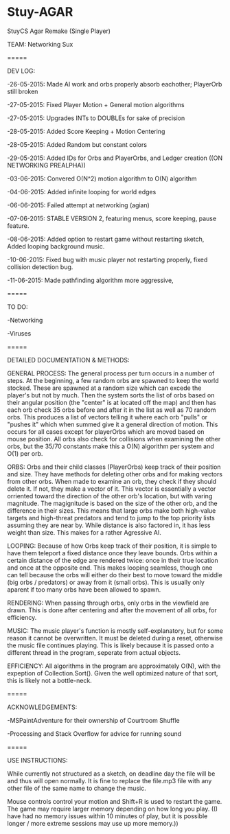 # Stuy-AGAR
StuyCS Agar Remake (Single Player)

TEAM: Networking Sux 

=====

DEV LOG:

-26-05-2015: Made AI work and orbs properly absorb eachother; PlayerOrb still broken

-27-05-2015: Fixed Player Motion + General motion algorithms

-27-05-2015: Upgrades INTs to DOUBLEs for sake of precision

-28-05-2015: Added Score Keeping + Motion Centering

-28-05-2015: Added Random but constant colors 

-29-05-2015: Added IDs for Orbs and PlayerOrbs, and Ledger creation ((ON NETWORKING PREALPHA))

-03-06-2015: Convered O(N^2) motion algorithm to O(N) algorithm

-04-06-2015: Added infinite looping for world edges

-06-06-2015: Failed attempt at networking (agian)

-07-06-2015: STABLE VERSION 2, featuring menus, score keeping, pause feature.

-08-06-2015: Added option to restart game without restarting sketch, Added looping background music.

-10-06-2015: Fixed bug with music player not restarting properly, fixed collision detection bug. 

-11-06-2015: Made pathfinding algorithm more aggressive, 

=====

TO DO:

-Networking

-Viruses

=====

DETAILED DOCUMENTATION & METHODS:

GENERAL PROCESS:
  The general process per turn occurs in a number of steps. At the beginning, a few random orbs are spawned to keep the world stocked. These are spawned at a random size which can excede the player's but not by much. Then the system sorts the list of orbs based on their angular position (the "center" is at located off the map) and then has each orb check 35 orbs before and after it in the list as well as 70 random orbs. This produces a list of vectors telling it where each orb "pulls" or "pushes it" which when summed give it a general direction of motion. This occurs for all cases except for playerOrbs which are moved based on mouse position. All orbs also check for collisions when examining the other orbs, but the 35/70 constants make this a O(N) algorithm per system and O(1) per orb.
  
ORBS:
  Orbs and their child classes (PlayerOrbs) keep track of their position and size. They have methods for deleting other orbs and for making vectors from other orbs. When made to examine an orb, they check if they should delete it. If not, they make a vector of it. This vector is essentially a vector orriented toward the direction of the other orb's location, but with varing magnitude. The magignitude is based on the size of the other orb, and the difference in their sizes. This means that large orbs make both high-value targets and high-threat predators and tend to jump to the top priority lists assuming they are near by. While distance is also factored in, it has less weight than size. This makes for a rather Agressive AI. 
  
LOOPING:
  Because of how Orbs keep track of their position, it is simple to have them teleport a fixed distance once they leave bounds. Orbs within a certain distance of the edge are rendered twice: once in their true location and once at the opposite end. This makes looping seamless, though one can tell because the orbs will either do their best to move toward the middle (big orbs / predators) or away from it (small orbs). This is usually only aparent if too many orbs have been allowed to spawn.
  
RENDERING:
  When passing through orbs, only orbs in the viewfield are drawn. This is done after centering and after the movement of all orbs, for efficiency. 
  
MUSIC:
  The music player's function is mostly self-explanatory, but for some reason it cannot be overwritten. It must be deleted during a reset, otherwise the music file continues playing. This is likely because it is passed onto a different thread in the program, seperate from actual objects.
  
EFFICIENCY:
  All algorithms in the program are approximately O(N), with the expeption of Collection.Sort(). Given the well optimized nature of that sort, this is likely not a bottle-neck. 
  


=====

ACKNOWLEDGEMENTS: 

-MSPaintAdventure for their ownership of Courtroom Shuffle

-Processing and Stack Overflow for advice for running sound

=====

USE INSTRUCTIONS:

While currently not structured as a sketch, on deadline day the file will be and thus will open normally. It is fine to replace the file.mp3 file with any other file of the same name to change the music.

Mouse controls control your motion and Shift+R is used to restart the game. The game may require larger memory depending on how long you play. ((I have had no memory issues within 10 minutes of play, but it is possible longer / more extreme sessions may use up more memory.))
